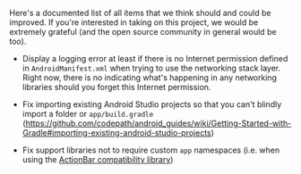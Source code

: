 Here's a documented list of all items that we think should and could be improved.  If you're interested in taking on this project, we would be extremely grateful (and the open source community in general would be too).

* Display a logging error at least if there is no Internet permission defined in `AndroidManifest.xml` when trying to use the networking stack layer.  Right now, there is no indicating what's happening in any networking libraries should you forget this Internet permission.

* Fix importing existing Android Studio projects so that you can't blindly import a folder or `app/build.gradle` (https://github.com/codepath/android_guides/wiki/Getting-Started-with-Gradle#importing-existing-android-studio-projects)

* Fix support libraries not to require custom `app` namespaces (i.e. when using the [ActionBar compatibility library](http://guides.codepath.com/android/Defining-The-ActionBar#adding-action-items))